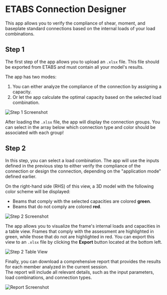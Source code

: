 # ETABS Connection Designer

This app allows you to verify the compliance of shear, moment, and baseplate standard connections based on the internal loads of your load combinations.

## Step 1

The first step of the app allows you to upload an `.xlsx` file. This file should be exported from ETABS and must contain all your model's results.

The app has two modes:  
1. You can either analyze the compliance of the connection by assigning a capacity.  
2. Or let the app calculate the optimal capacity based on the selected load combination.

![Step 1 Screenshot](app.viktor-template/Step1a.jpg)

After loading the `.xlsx` file, the app will display the connection groups. You can select in the array below which connection type and color should be associated with each group!

## Step 2

In this step, you can select a load combination. The app will use the inputs defined in the previous step to either verify the compliance of the connection or design the connection, depending on the "application mode" defined earlier.

On the right-hand side (RHS) of this view, a 3D model with the following color scheme will be displayed:
- Beams that comply with the selected capacities are colored **green**.
- Beams that do not comply are colored **red**.

![Step 2 Screenshot](app.viktor-template/Step2a.jpg)

The app allows you to visualize the frame's internal loads and capacities in a table view. Frames that comply with the assessment are highlighted in green, while those that do not are highlighted in red. You can export this view to an `.xlsx` file by clicking the **Export** button located at the bottom left.

![Step 2 Table View](app.viktor-template/Step2b.jpg)

Finally, you can download a comprehensive report that provides the results for each member analyzed in the current session.  
The report will include all relevant details, such as the input parameters, load combinations, and connection types.

![Report Screenshot](app.viktor-template/Step2c.jpg)
